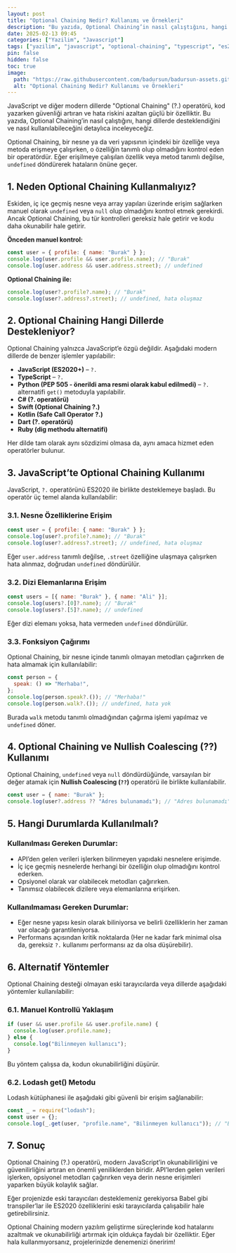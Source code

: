 ```yaml
---
layout: post
title: "Optional Chaining Nedir? Kullanımı ve Örnekleri"
description: "Bu yazıda, Optional Chaining’in nasıl çalıştığını, hangi dillerde desteklendiğini ve nasıl kullanılabileceğini detaylıca inceleyeceğiz."
date: 2025-02-13 09:45
categories: ["Yazilim", "Javascript"]
tags: ["yazilim", "javascript", "optional-chaining", "typescript", "es2020"]
pin: false
hidden: false
toc: true
image:
  path: "https://raw.githubusercontent.com/badursun/badursun-assets.github.io/refs/heads/main/img/optional-chaining-nedir-kullanimi-ve-ornekleri-67aee9a3e2b54.webp"
  alt: "Optional Chaining Nedir? Kullanımı ve Örnekleri"
---
```


JavaScript ve diğer modern dillerde "Optional Chaining" (?.) operatörü, kod yazarken güvenliği artıran ve hata riskini azaltan güçlü bir özelliktir. Bu yazıda, Optional Chaining’in nasıl çalıştığını, hangi dillerde desteklendiğini ve nasıl kullanılabileceğini detaylıca inceleyeceğiz.

Optional Chaining, bir nesne ya da veri yapısının içindeki bir özelliğe veya metoda erişmeye çalışırken, o özelliğin tanımlı olup olmadığını kontrol eden bir operatördür. Eğer erişilmeye çalışılan özellik veya metod tanımlı değilse, `undefined` döndürerek hataların önüne geçer.

## 1. Neden Optional Chaining Kullanmalıyız?

Eskiden, iç içe geçmiş nesne veya array yapıları üzerinde erişim sağlarken manuel olarak `undefined` veya `null` olup olmadığını kontrol etmek gerekirdi. Ancak Optional Chaining, bu tür kontrolleri gereksiz hale getirir ve kodu daha okunabilir hale getirir.

**Önceden manuel kontrol:**

```javascript
const user = { profile: { name: "Burak" } };
console.log(user.profile && user.profile.name); // "Burak"
console.log(user.address && user.address.street); // undefined
```

**Optional Chaining ile:**

```javascript
console.log(user?.profile?.name); // "Burak"
console.log(user?.address?.street); // undefined, hata oluşmaz
```

## 2. Optional Chaining Hangi Dillerde Destekleniyor?

Optional Chaining yalnızca JavaScript’e özgü değildir. Aşağıdaki modern dillerde de benzer işlemler yapılabilir:

- **JavaScript (ES2020+)** – `?.`
- **TypeScript** – `?.`
- **Python (PEP 505 - önerildi ama resmi olarak kabul edilmedi)** – `?.` alternatifi `get()` metoduyla yapılabilir.
- **C# (?. operatörü)**
- **Swift (Optional Chaining ?.)**
- **Kotlin (Safe Call Operator ?.)**
- **Dart (?. operatörü)**
- **Ruby (dig methodu alternatifi)**

Her dilde tam olarak aynı sözdizimi olmasa da, aynı amaca hizmet eden operatörler bulunur.

## 3. JavaScript’te Optional Chaining Kullanımı

JavaScript, `?.` operatörünü ES2020 ile birlikte desteklemeye başladı. Bu operatör üç temel alanda kullanılabilir:

### 3.1. Nesne Özelliklerine Erişim

```javascript
const user = { profile: { name: "Burak" } };
console.log(user?.profile?.name); // "Burak"
console.log(user?.address?.street); // undefined, hata oluşmaz
```

Eğer `user.address` tanımlı değilse, `.street` özelliğine ulaşmaya çalışırken hata alınmaz, doğrudan `undefined` döndürülür.

### 3.2. Dizi Elemanlarına Erişim

```javascript
const users = [{ name: "Burak" }, { name: "Ali" }];
console.log(users?.[0]?.name); // "Burak"
console.log(users?.[5]?.name); // undefined
```

Eğer dizi elemanı yoksa, hata vermeden `undefined` döndürülür.

### 3.3. Fonksiyon Çağırımı

Optional Chaining, bir nesne içinde tanımlı olmayan metodları çağırırken de hata almamak için kullanılabilir:

```javascript
const person = {
  speak: () => "Merhaba!",
};
console.log(person.speak?.()); // "Merhaba!"
console.log(person.walk?.()); // undefined, hata yok
```

Burada `walk` metodu tanımlı olmadığından çağırma işlemi yapılmaz ve `undefined` döner.

## 4. Optional Chaining ve Nullish Coalescing (??) Kullanımı

Optional Chaining, `undefined` veya `null` döndürdüğünde, varsayılan bir değer atamak için **Nullish Coalescing (`??`)** operatörü ile birlikte kullanılabilir.

```javascript
const user = { name: "Burak" };
console.log(user?.address ?? "Adres bulunamadı"); // "Adres bulunamadı"
```

## 5. Hangi Durumlarda Kullanılmalı?

### Kullanılması Gereken Durumlar:
- API’den gelen verileri işlerken bilinmeyen yapıdaki nesnelere erişimde.
- İç içe geçmiş nesnelerde herhangi bir özelliğin olup olmadığını kontrol ederken.
- Opsiyonel olarak var olabilecek metodları çağırırken.
- Tanımsız olabilecek dizilere veya elemanlarına erişirken.

### Kullanılmaması Gereken Durumlar:
- Eğer nesne yapısı kesin olarak biliniyorsa ve belirli özelliklerin her zaman var olacağı garantileniyorsa.
- Performans açısından kritik noktalarda (Her ne kadar fark minimal olsa da, gereksiz `?.` kullanımı performansı az da olsa düşürebilir).

## 6. Alternatif Yöntemler

Optional Chaining desteği olmayan eski tarayıcılarda veya dillerde aşağıdaki yöntemler kullanılabilir:

### 6.1. Manuel Kontrollü Yaklaşım

```javascript
if (user && user.profile && user.profile.name) {
  console.log(user.profile.name);
} else {
  console.log("Bilinmeyen kullanıcı");
}
```

Bu yöntem çalışsa da, kodun okunabilirliğini düşürür.

### 6.2. Lodash get() Metodu

Lodash kütüphanesi ile aşağıdaki gibi güvenli bir erişim sağlanabilir:

```javascript
const _ = require("lodash");
const user = {};
console.log(_.get(user, "profile.name", "Bilinmeyen kullanıcı")); // "Bilinmeyen kullanıcı"
```

## 7. Sonuç

Optional Chaining (?.) operatörü, modern JavaScript’in okunabilirliğini ve güvenilirliğini artıran en önemli yeniliklerden biridir. API’lerden gelen verileri işlerken, opsiyonel metodları çağırırken veya derin nesne erişimleri yaparken büyük kolaylık sağlar.

Eğer projenizde eski tarayıcıları desteklemeniz gerekiyorsa Babel gibi transpiler’lar ile ES2020 özelliklerini eski tarayıcılarda çalışabilir hale getirebilirsiniz.

Optional Chaining modern yazılım geliştirme süreçlerinde kod hatalarını azaltmak ve okunabilirliği artırmak için oldukça faydalı bir özelliktir. Eğer hala kullanmıyorsanız, projelerinizde denemenizi öneririm!